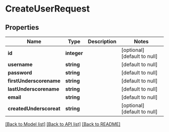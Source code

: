 # CreateUserRequest

## Properties
Name | Type | Description | Notes
------------ | ------------- | ------------- | -------------
**id** | **integer** |  | [optional] [default to null]
**username** | **string** |  | [default to null]
**password** | **string** |  | [default to null]
**firstUnderscorename** | **string** |  | [default to null]
**lastUnderscorename** | **string** |  | [default to null]
**email** | **string** |  | [default to null]
**createdUnderscoreat** | **string** |  | [optional] [default to null]

[[Back to Model list]](../README.md#documentation-for-models) [[Back to API list]](../README.md#documentation-for-api-endpoints) [[Back to README]](../README.md)


